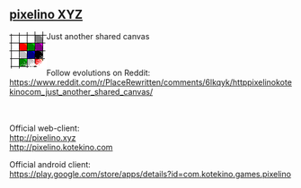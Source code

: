 ## <a href="http://pixelino.kotekino.com">pixelino XYZ</a>
Just another shared canvas
<img src="https://raw.githubusercontent.com/kotekino/pixelino/master/img/logo.png" align="left"> 
<br /><br /><br />


Follow evolutions on Reddit:
https://www.reddit.com/r/PlaceRewritten/comments/6lkqyk/httppixelinokotekinocom_just_another_shared_canvas/
<br /><br /><br />


Official web-client:<br />
http://pixelino.xyz<br />
http://pixelino.kotekino.com

Official android client:<br />
https://play.google.com/store/apps/details?id=com.kotekino.games.pixelino
